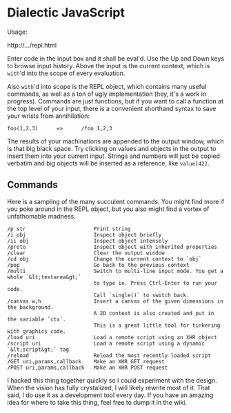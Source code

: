 Dialectic JavaScript
====================

Usage:

http://.../repl.html

Enter code in the input box and it shall be eval'd. Use the Up and Down keys to browse input history.
Above the input is the current context, which is `with`'d into the scope of every evaluation.

Also `with`'d into scope is the REPL object, which contains many useful commands, as well as
a ton of ugly implementation (hey, it's a work in progress). Commands are just functions,
but if you want to call a function at the top level of your input, there is a convenient shorthand
syntax to save your wrists from annihilation:

    foo(1,2,3)      =>      /foo 1,2,3

The results of your machinations are appended to the output window, which is that big black space.
Try clicking on values and objects in the output to insert them into your current input.
Strings and numbers will just be copied verbatim and big objects will be inserted as a reference,
like `value[42]`.


Commands
--------
    
Here is a sampling of the many succulent commands. You might find more if you poke around
in the REPL object, but you also might find a vortex of unfathomable madness.


    /p str                      Print string
    /i obj                      Inspect object briefly
    /ii obj                     Inspect object intensely
    /proto                      Inspect object with inherited properties
    /clear                      Clear the output window
    /cd obj                     Change the current context to `obj`
    /pop                        Go back to the previous context
    /multi                      Switch to multi-line input mode. You get a whole `&lt;textarea&gt;`
                                to type in. Press Ctrl-Enter to run your code.
                                Call `single()` to switch back.
    /canvas w,h                 Insert a canvas of the given dimensions in the background.
                                A 2D context is also created and put in the variable `ctx`.
                                This is a great little tool for tinkering with graphics code.
    /load uri                   Load a remote script using an XHR object
    /script uri                 Load a remote script using a dynamic `&lt;script&gt;` tag
    /reload                     Reload the most recently loaded script
    /GET uri,params,callback    Make an XHR GET request
    /POST uri,params,callback   Make an XHR POST request


I hacked this thing together quickly so I could experiment with the design. When the vision has fully
crystalized, I will likely rewrite most of it. That said, I do use it as a development tool every day.
If you have an amazing idea for where to take this thing, feel free to dump it in the wiki.